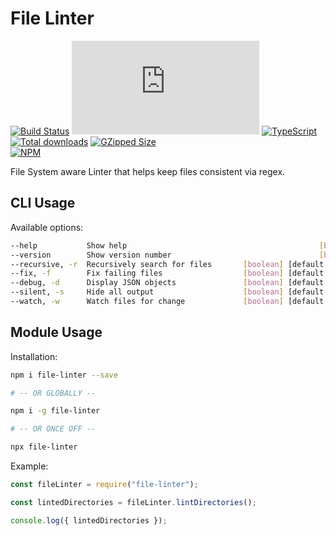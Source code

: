 # File Linter

[![Build Status](https://travis-ci.com/brycemcwilliams/file-linter.ts.svg?branch=master)](https://travis-ci.com/brycemcwilliams/file-linter.ts)
[![Latest Tag](https://badgen.net/github/tag/brycemcwilliams/file-linter.ts)](https://badgen.net/github/tag/brycemcwilliams/file-linter.ts)
[![TypeScript](https://badgen.net/badge/icon/typescript?icon=typescript&label)](https://badgen.net/badge/icon/typescript?icon=typescript&label)
[![Total downloads](https://badgen.net/npm/dt/file-linter)](https://badgen.net/npm/dt/file-linter)
[![GZipped Size](https://badgen.net/bundlephobia/minzip/file-linter)](https://bundlephobia.com/result?p=file-linter)
<br/>
[![NPM](https://nodei.co/npm/file-linter.png?downloads=true&downloadRank=true&stars=true)](https://nodei.co/npm/file-linter/)
<br/>

File System aware Linter that helps keep files consistent via regex.

## CLI Usage

Available options:

```sh
--help           Show help                                           [boolean]
--version        Show version number                                 [boolean]
--recursive, -r  Recursively search for files       [boolean] [default: false]
--fix, -f        Fix failing files                  [boolean] [default: false]
--debug, -d      Display JSON objects               [boolean] [default: false]
--silent, -s     Hide all output                    [boolean] [default: false]
--watch, -w      Watch files for change             [boolean] [default: false]
```

## Module Usage

Installation:

```sh
npm i file-linter --save

# -- OR GLOBALLY --

npm i -g file-linter

# -- OR ONCE OFF --

npx file-linter
```

Example:

```js
const fileLinter = require("file-linter");

const lintedDirectories = fileLinter.lintDirectories();

console.log({ lintedDirectories });
```
